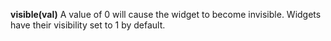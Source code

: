 <a name="visible"></a>**visible(val)**
A value of 0 will cause the widget to become invisible. Widgets have their visibility set to 1 by default. 

<!--UPDATE WIDGET_IN_CSOUND
    SIdent sprintf "visible(%d) ", (rnd(100) > 80 ? 0 : 1)
    SIdentifier strcat SIdentifier, SIdent
--->
